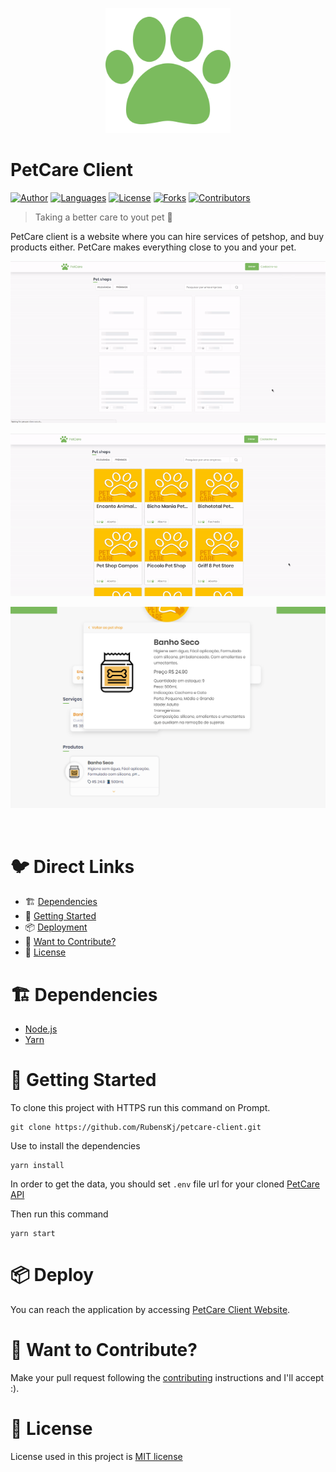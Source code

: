 <p align="center">
   <img src=".github/logo.png" width="200"/>
</p>

# PetCare Client

[![Author](https://img.shields.io/badge/author-RubensKj-00cc74?style=flat-square)](https://github.com/RubensKj)
[![Languages](https://img.shields.io/github/languages/count/RubensKj/petcare-client?color=%00cc74&style=flat-square)](#)
[![License](https://img.shields.io/github/license/RubensKj/petcare-client?color=%00cc74&style=flat-square)](https://github.com/RubensKj/petcare-client/LICENSE)
[![Forks](https://img.shields.io/github/forks/RubensKj/petcare-client?color=%00cc74&style=flat-square)](https://github.com/RubensKj/petcare-client/network/members)
[![Contributors](https://img.shields.io/github/contributors/RubensKj/petcare-client?color=00cc74&style=flat-square)](https://github.com/RubensKj/petcare-client/graphs/contributors)

> Taking a better care to yout pet :penguin:

<p>PetCare client is a website where you can hire services of petshop, and buy products either. PetCare makes everything close to you and your pet.</p>

<p align="center"><img src="https://raw.githubusercontent.com/RubensKj/petcare-client/master/.github/main_page.gif"/></p>
<p align="center"><img src="https://raw.githubusercontent.com/RubensKj/petcare-client/master/.github/company_page.gif"/></p>
<p align="center"><img src="https://raw.githubusercontent.com/RubensKj/petcare-client/master/.github/product_detail.png" width: 87.5%; /></p>
<br/>

# 🐦 Direct Links
 * 🏗 [Dependencies](#building_construction-dependencies)
 * 🚀 [Getting Started](#rocket-getting-started)
 * 📦 [Deployment](#package-deployment)
 * 🎉 [Want to Contribute?](#tada-want-to-contribute)
 * 📕 [License](#closed_book-license)


# :building_construction: Dependencies

- [Node.js](https://nodejs.org/en/)
- [Yarn](https://yarnpkg.com/getting-started/install)

# :rocket: Getting Started

To clone this project with HTTPS run this command on Prompt.

```git
git clone https://github.com/RubensKj/petcare-client.git
```

Use to install the dependencies

```git
yarn install
```

In order to get the data, you should set `.env` file url for your cloned [PetCare API](https://github.com/RubensKj/petcare-api) 

Then run this command

```git
yarn start
```


# :package: Deploy

You can reach the application by accessing [PetCare Client Website](https://petcare-client.now.sh/). 

# :tada: Want to Contribute?

Make your pull request following the [contributing](https://github.com/RubensKj/petcare-client/blob/master/CONTRIBUTING.md) instructions and I'll accept :).

# :closed_book: License

License used in this project is [MIT license](https://github.com/RubensKj/petcare-client/blob/master/LICENSE)